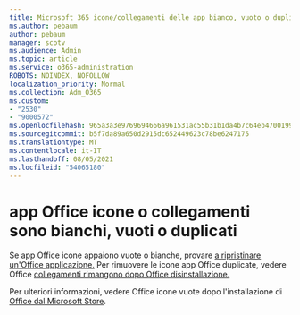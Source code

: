 ```yaml
---
title: Microsoft 365 icone/collegamenti delle app bianco, vuoto o duplicato
ms.author: pebaum
author: pebaum
manager: scotv
ms.audience: Admin
ms.topic: article
ms.service: o365-administration
ROBOTS: NOINDEX, NOFOLLOW
localization_priority: Normal
ms.collection: Adm_O365
ms.custom:
- "2530"
- "9000572"
ms.openlocfilehash: 965a3a3e9769694666a961531ac55b31b1da4b7c64eb4700199df8cbcf2152d7
ms.sourcegitcommit: b5f7da89a650d2915dc652449623c78be6247175
ms.translationtype: MT
ms.contentlocale: it-IT
ms.lasthandoff: 08/05/2021
ms.locfileid: "54065180"
---
```

# <a name="office-app-icons-or-shortcuts-are-white-blank-or-duplicate"></a>app Office icone o collegamenti sono bianchi, vuoti o duplicati

Se app Office icone appaiono vuote o bianche, provare [a ripristinare un'Office applicazione.](https://support.office.com/article/repair-an-office-application-7821d4b6-7c1d-4205-aa0e-a6b40c5bb88b) Per rimuovere le icone app Office duplicate, vedere Office [collegamenti rimangono dopo Office disinstallazione.](https://support.office.com/article/office-shortcuts-remain-after-office-uninstall-cc04b8e2-6e91-4c10-94af-9359e595d565)

Per ulteriori informazioni, vedere Office icone vuote dopo l'installazione di [Office dal Microsoft Store](https://support.office.com/article/office-icons-are-blank-after-installing-office-from-the-microsoft-store-7cdaebde-93d5-4873-b767-d9ddc0474d59).